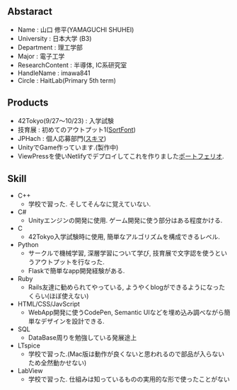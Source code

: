 ## Abstaract

- Name : 山口 修平(YAMAGUCHI SHUHEI)
- University : 日本大学 (B3)
- Department : 理工学部
- Major : 電子工学
- ResearchContent : 半導体, IC系研究室
- HandleName : imawa841
- Circle : HaitLab(Primary 5th term)
## Products
- 42Tokyo(9/27〜10/23) : 入学試験
- 技育展 : 初めてのアウトプット1([SortFont](https://github.com/sort-font/webpage))
- JPHach : 個人応募部門([スキマ](https://github.com/jphacks/C_2122))
- UnityでGame作っています.(製作中)
- ViewPressを使いNetlifyでデプロイしてこれを作りました[ポートフェリオ](https://github.com/imawa841/Portfolio).
## Skill
- C++
  - 学校で習った. そしてそんなに覚えていない.
- C#
  - Unityエンジンの開発に使用. ゲーム開発に使う部分はある程度かける.
- C
  - 42Tokyo入学試験時に使用, 簡単なアルゴリズムを構成できるレベル.
- Python
  - サークルで機械学習, 深層学習について学び, 技育展で文字認を使うというアウトプットを行なった.
  - Flaskで簡単なapp開発経験がある.
- Ruby
  - Rails友達に勧められてやっている, ようやくblogができるようになったくらい(ほぼ使えない)
- HTML/CSS/JavScript
  - WebApp開発に使うCodePen, Semantic UIなどを埋め込み調べながら簡単なデザインを設計できる.
- SQL
  - DataBase周りを勉強している発展途上
- LTspice
  - 学校で習った.(Mac版は動作が良くないと思われるので部品が入らないため全然動かせない)
- LabView 
  - 学校で習った. 仕組みは知っているものの実用的な形で使ったことがない

